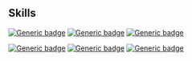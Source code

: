 ## Skills

[![Generic badge](https://img.shields.io/badge/-Laravel-000?style=flat&logo=laravel)](https://github.com/shgishzk) [![Generic badge](https://img.shields.io/badge/-Nuxt.js-000?style=flat&logo=nuxt-dot-js)](https://github.com/shgishzk) 
[![Generic badge](https://img.shields.io/badge/-Node.js-000?style=flat&logo=node-dot-js)](https://github.com/shgishzk) 

[![Generic badge](https://img.shields.io/badge/-AWS-000?style=flat&logo=amazon-aws)](https://github.com/shgishzk) [![Generic badge](https://img.shields.io/badge/-Docker-000?style=flat&logo=docker)](https://github.com/shgishzk) 
[![Generic badge](https://img.shields.io/badge/-MySQL-000?style=flat&logo=mysql)](https://github.com/shgishzk)
